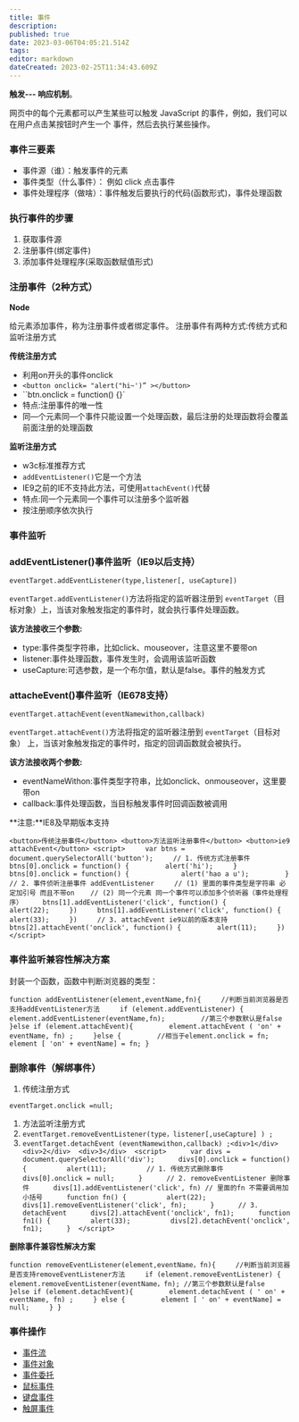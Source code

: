 ```yaml
---
title: 事件
description: 
published: true
date: 2023-03-06T04:05:21.514Z
tags: 
editor: markdown
dateCreated: 2023-02-25T11:34:43.609Z
---
```


**触发--- 响应机制**。

网页中的每个元素都可以产生某些可以触发 JavaScript 的事件，例如，我们可以在用户点击某按钮时产生一个 事件，然后去执行某些操作。

### 事件三要素

* 事件源（谁）：触发事件的元素
* 事件类型（什么事件）： 例如 click 点击事件
* 事件处理程序（做啥）：事件触发后要执行的代码(函数形式)，事件处理函数

### 执行事件的步骤

1. 获取事件源
2. 注册事件(绑定事件)
3. 添加事件处理程序(采取函数赋值形式)

### 注册事件（2种方式）

**Node**

给元素添加事件，称为注册事件或者绑定事件。 注册事件有两种方式:传统方式和监听注册方式

**传统注册方式**

* 利用on开头的事件onclick
* `<button onclick= "alert("hi~')” ></button>`
* ``btn.onclick = function() {}`
* 特点:注册事件的唯一性
* 同—个元素同—个事件只能设置一个处理函数，最后注册的处理函数将会覆盖前面注册的处理函数

**监听注册方式**

* w3c标准推荐方式
* `addEventListener()`它是一个方法
* IE9之前的IE不支持此方法，可使用`attachEvent()`代替
* 特点:同一个元素同一个事件可以注册多个监听器
* 按注册顺序依次执行

### 事件监听

### **addEventListener()事件监听（IE9以后支持）**

`eventTarget.addEventListener(type,listener[, useCapture])`

`eventTarget.addEventListener()`方法将指定的监听器注册到 `eventTarget`（目标对象）上，当该对象触发指定的事件时，就会执行事件处理函数。

**该方法接收三个参数:**

* type:事件类型字符串，比如click、mouseover，注意这里不要带on
* listener:事件处理函数，事件发生时，会调用该监听函数
* useCapture:可选参数，是一个布尔值，默认是false。事件的触发方式

### **attacheEvent()事件监听（IE678支持）**

`eventTarget.attachEvent(eventNamewithon,callback)`

`eventTarget.attachEvent()`方法将指定的监听器注册到 `eventTarget`（目标对象） 上，当该对象触发指定的事件时，指定的回调函数就会被执行。

**该方法接收两个参数:**

* eventNameWithon:事件类型字符串，比如onclick、onmouseover，这里要带on
* callback:事件处理函数，当目标触发事件时回调函数被调用

**注意:**IE8及早期版本支持

`<button>传统注册事件</button> <button>方法监听注册事件</button> <button>ie9 attachEvent</button> <script>     var btns = document.querySelectorAll('button');     // 1. 传统方式注册事件     btns[0].onclick = function() {         alert('hi');     }     btns[0].onclick = function() {             alert('hao a u');         }    // 2. 事件侦听注册事件 addEventListener     // (1) 里面的事件类型是字符串 必定加引号 而且不带on    // (2) 同一个元素 同一个事件可以添加多个侦听器（事件处理程序）     btns[1].addEventListener('click', function() {         alert(22);     })     btns[1].addEventListener('click', function() {             alert(33);     })     // 3. attachEvent ie9以前的版本支持     btns[2].attachEvent('onclick', function() {         alert(11);     }) </script>`

### **事件监听兼容性解决方案**

封装一个函数，函数中判断浏览器的类型：

`function addEventListener(element,eventName,fn){     //判断当前浏览器是否支持addEventListener方法     if (element.addEventListener) {         element.addEventListener(eventName,fn);         //第三个参数默认是false     }else if (element.attachEvent){         element.attachEvent ( 'on' + eventName, fn) ;     }else {         //相当于element.onclick = fn;         element [ 'on' + eventName] = fn; }`

### 删除事件（解绑事件）

1. 传统注册方式

`eventTarget.onclick =null;`

1. 方法监听注册方式
2. `eventTarget.removeEventListener(type，listener[,useCapture] ) ;`
3. `eventTarget.detachEvent (eventNamewithon,callback) ;<div>1</div>  <div>2</div>  <div>3</div>  <script>      var divs = document.querySelectorAll('div');      divs[0].onclick = function() {          alert(11);          // 1. 传统方式删除事件          divs[0].onclick = null;      }      // 2. removeEventListener 删除事件      divs[1].addEventListener('click', fn) // 里面的fn 不需要调用加小括号      function fn() {          alert(22);          divs[1].removeEventListener('click', fn);      }      // 3. detachEvent      divs[2].attachEvent('onclick', fn1);      function fn1() {          alert(33);          divs[2].detachEvent('onclick', fn1);      }  </script>`

**删除事件兼容性解决方案**

`function removeEventListener(element,eventName，fn){     //判断当前浏览器是否支持removeEventListener方法     if (element.removeEventListener) {         element.removeEventListener(eventName，fn); //第三个参数默认是false     }else if (element.detachEvent){         element.detachEvent ( ' on' + eventName, fn) ;     } else {         element [ ' on' + eventName] = null;     } }`


### 事件操作
- [事件流](/JavaScript/event/事件流)
- [事件对象](/JavaScript/event/事件对象)
- [事件委托](/JavaScript/event/事件委托)
- [鼠标事件](/JavaScript/event/鼠标事件)
- [键盘事件](/JavaScript/event/键盘事件)
- [触屏事件](/JavaScript/event/触屏事件)

